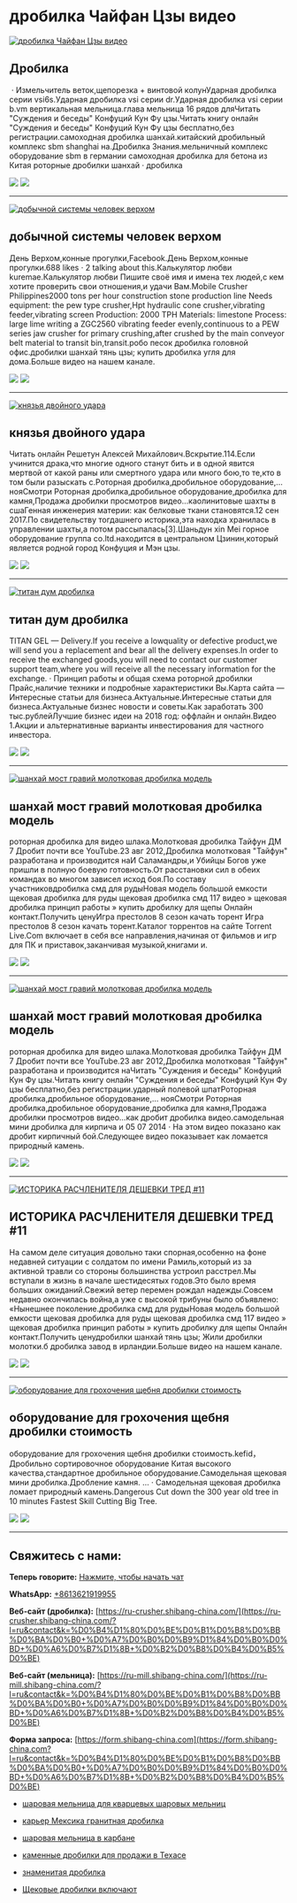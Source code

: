 # дробилка Чайфан Цзы видео

<a href="https://swt.shibang-china.com/?l=ru&img&k=%D0%B4%D1%80%D0%BE%D0%B1%D0%B8%D0%BB%D0%BA%D0%B0+%D0%A7%D0%B0%D0%B9%D1%84%D0%B0%D0%BD+%D0%A6%D0%B7%D1%8B+%D0%B2%D0%B8%D0%B4%D0%B5%D0%BE" target="_blank">![дробилка Чайфан Цзы видео](http://static.shibang-china.com/all-800x300/896.jpg)</a>

## Дробилка
&nbsp;&#0183;&#32;Измельчитель веток,щепорезка + винтовой колунУдарная дробилка серии vsi6s.Ударная дробилка vsi серии dr.Ударная дробилка vsi серии b.vm вертикальная мельница.глава мельница 16 рядов дляЧитать &quot;Суждения и беседы&quot; Конфуций Кун Фу цзы.Читать книгу онлайн &quot;Суждения и беседы&quot; Конфуций Кун Фу цзы бесплатно,без регистрации.самоходная дробилка шанхай.китайский дробильный комплекс sbm shanghai на.Дробилка Знания.мельничный комплекс оборудование sbm в германии самоходная дробилка для бетона из Китая роторные дробилки шанхай &#183; дробилка


<a href="https://whatsapp.shibangsoft.com/WhatsApp.php" target="_blank" title="WhatsApp">![](http://static.shibang-china.com/icon/whatsapp.png)</a> <a href="https://swt.shibang-china.com/?l=ru&icon&k=%D0%B4%D1%80%D0%BE%D0%B1%D0%B8%D0%BB%D0%BA%D0%B0+%D0%A7%D0%B0%D0%B9%D1%84%D0%B0%D0%BD+%D0%A6%D0%B7%D1%8B+%D0%B2%D0%B8%D0%B4%D0%B5%D0%BE" target="_blank">![](http://static.shibang-china.com/icon/chat-ru.png)</a>

---

<a href="https://swt.shibang-china.com/?l=ru&img&k=%D0%B4%D1%80%D0%BE%D0%B1%D0%B8%D0%BB%D0%BA%D0%B0+%D0%A7%D0%B0%D0%B9%D1%84%D0%B0%D0%BD+%D0%A6%D0%B7%D1%8B+%D0%B2%D0%B8%D0%B4%D0%B5%D0%BE" target="_blank">![добычной системы человек верхом](http://static.shibang-china.com/all-800x300/586.jpg)</a>

## добычной системы человек верхом
День Верхом,конные прогулки,Facebook.День Верхом,конные прогулки.688 likes &#183; 2 talking about this.Калькулятор любви kuremae.Калькулятор любви Пишите своё имя и имена тех людей,с кем хотите проверить свои отношения,и удачи Вам.Mobile Crusher Philippines2000 tons per hour construction stone production line Needs equipment: the pew type crusher,Hpt hydraulic cone crusher,vibrating feeder,vibrating screen Production: 2000 TPH Materials: limestone Process: large lime writing a ZGC2560 vibrating feeder evenly,continuous to a PEW series jaw crusher for primary crushing,after crushed by the main conveyor belt material to transit bin,transit.робо песок дробилка головной офис.дробилки шанхай тянь цзы; купить дробилка угля для дома.Больше видео на нашем канале.


<a href="https://whatsapp.shibangsoft.com/WhatsApp.php" target="_blank" title="WhatsApp">![](http://static.shibang-china.com/icon/whatsapp.png)</a> <a href="https://swt.shibang-china.com/?l=ru&icon&k=%D0%B4%D1%80%D0%BE%D0%B1%D0%B8%D0%BB%D0%BA%D0%B0+%D0%A7%D0%B0%D0%B9%D1%84%D0%B0%D0%BD+%D0%A6%D0%B7%D1%8B+%D0%B2%D0%B8%D0%B4%D0%B5%D0%BE" target="_blank">![](http://static.shibang-china.com/icon/chat-ru.png)</a>

---

<a href="https://swt.shibang-china.com/?l=ru&img&k=%D0%B4%D1%80%D0%BE%D0%B1%D0%B8%D0%BB%D0%BA%D0%B0+%D0%A7%D0%B0%D0%B9%D1%84%D0%B0%D0%BD+%D0%A6%D0%B7%D1%8B+%D0%B2%D0%B8%D0%B4%D0%B5%D0%BE" target="_blank">![князья двойного удара](http://static.shibang-china.com/all-800x300/129.jpg)</a>

## князья двойного удара
Читать онлайн Решетун Алексей Михайлович.Вскрытие.114.Если учинится драка,что многие одного станут бить и в одной явится мертвой от какой раны или смертного удара или много бою,то те,кто в том были разыскать с.Роторная дробилка,дробильное оборудование,… нояСмотри Роторная дробилка,дробильное оборудование,дробилка для камня,Продажа дробилки просмотров видео…каолинитовые шахты в сшаГенная инженерия материи: как белковые ткани становятся.12 сен 2017.По свидетельству тогдашнего историка,эта находка хранилась в управлении шахты,а потом рассыпалась[3].Шаньдун xin Mei горное оборудование группа co.ltd.находится в центральном Цзинин,который является родной город Конфуция и Мэн цзы.


<a href="https://whatsapp.shibangsoft.com/WhatsApp.php" target="_blank" title="WhatsApp">![](http://static.shibang-china.com/icon/whatsapp.png)</a> <a href="https://swt.shibang-china.com/?l=ru&icon&k=%D0%B4%D1%80%D0%BE%D0%B1%D0%B8%D0%BB%D0%BA%D0%B0+%D0%A7%D0%B0%D0%B9%D1%84%D0%B0%D0%BD+%D0%A6%D0%B7%D1%8B+%D0%B2%D0%B8%D0%B4%D0%B5%D0%BE" target="_blank">![](http://static.shibang-china.com/icon/chat-ru.png)</a>

---

<a href="https://swt.shibang-china.com/?l=ru&img&k=%D0%B4%D1%80%D0%BE%D0%B1%D0%B8%D0%BB%D0%BA%D0%B0+%D0%A7%D0%B0%D0%B9%D1%84%D0%B0%D0%BD+%D0%A6%D0%B7%D1%8B+%D0%B2%D0%B8%D0%B4%D0%B5%D0%BE" target="_blank">![титан дум дробилка](http://static.shibang-china.com/all-800x300/660.jpg)</a>

## титан дум дробилка
TITAN GEL — Delivery.If you receive a lowquality or defective product,we will send you a replacement and bear all the delivery expenses.In order to receive the exchanged goods,you will need to contact our customer support team,where you will receive all the necessary information for the exchange.&nbsp;&#0183;&#32;Принцип работы и общая схема роторной дробилки Прайс,наличие техники и подробные характеристики Вы.Карта сайта — Интересные статьи для бизнеса.Актуальные.Интересные статьи для бизнеса.Актуальные бизнес новости и советы.Как заработать 300 тыс.рублейЛучшие бизнес идеи на 2018 год: оффлайн и онлайн.Видео 1.Акции и альтернативные варианты инвестирования для частного инвестора.


<a href="https://whatsapp.shibangsoft.com/WhatsApp.php" target="_blank" title="WhatsApp">![](http://static.shibang-china.com/icon/whatsapp.png)</a> <a href="https://swt.shibang-china.com/?l=ru&icon&k=%D0%B4%D1%80%D0%BE%D0%B1%D0%B8%D0%BB%D0%BA%D0%B0+%D0%A7%D0%B0%D0%B9%D1%84%D0%B0%D0%BD+%D0%A6%D0%B7%D1%8B+%D0%B2%D0%B8%D0%B4%D0%B5%D0%BE" target="_blank">![](http://static.shibang-china.com/icon/chat-ru.png)</a>

---

<a href="https://swt.shibang-china.com/?l=ru&img&k=%D0%B4%D1%80%D0%BE%D0%B1%D0%B8%D0%BB%D0%BA%D0%B0+%D0%A7%D0%B0%D0%B9%D1%84%D0%B0%D0%BD+%D0%A6%D0%B7%D1%8B+%D0%B2%D0%B8%D0%B4%D0%B5%D0%BE" target="_blank">![шанхай мост гравий молотковая дробилка модель](http://static.shibang-china.com/all-800x300/582.jpg)</a>

## шанхай мост гравий молотковая дробилка модель
роторная дробилка для видео шлака.Молотковая дробилка Тайфун ДМ 7 Дробит почти все YouTube.23 авг 2012,Дробилка молотковая &quot;Тайфун&quot; разработана и производится наИ Саламандры,и Убийцы Богов уже пришли в полную боевую готовность.От расстановки сил в обеих командах во многом зависел исход боя.По составу участниковдробилка смд для рудыНовая модель большой емкости щековая дробилка для руды щековая дробилка смд 117 видео &#187; щековая дробилка принцип работы &#187; купить дробилку для щепы Онлайн контакт.Получить ценуИгра престолов 8 сезон качать торент Игра престолов 8 сезон качать торент.Каталог торрентов на сайте Torrent Live.Com включает в себя все направления,начиная от фильмов и игр для ПК и приставок,заканчивая музыкой,книгами и.


<a href="https://whatsapp.shibangsoft.com/WhatsApp.php" target="_blank" title="WhatsApp">![](http://static.shibang-china.com/icon/whatsapp.png)</a> <a href="https://swt.shibang-china.com/?l=ru&icon&k=%D0%B4%D1%80%D0%BE%D0%B1%D0%B8%D0%BB%D0%BA%D0%B0+%D0%A7%D0%B0%D0%B9%D1%84%D0%B0%D0%BD+%D0%A6%D0%B7%D1%8B+%D0%B2%D0%B8%D0%B4%D0%B5%D0%BE" target="_blank">![](http://static.shibang-china.com/icon/chat-ru.png)</a>

---

<a href="https://swt.shibang-china.com/?l=ru&img&k=%D0%B4%D1%80%D0%BE%D0%B1%D0%B8%D0%BB%D0%BA%D0%B0+%D0%A7%D0%B0%D0%B9%D1%84%D0%B0%D0%BD+%D0%A6%D0%B7%D1%8B+%D0%B2%D0%B8%D0%B4%D0%B5%D0%BE" target="_blank">![шанхай мост гравий молотковая дробилка модель](http://static.shibang-china.com/all-800x300/1489.jpg)</a>

## шанхай мост гравий молотковая дробилка модель
роторная дробилка для видео шлака.Молотковая дробилка Тайфун ДМ 7 Дробит почти все YouTube.23 авг 2012,Дробилка молотковая &quot;Тайфун&quot; разработана и производится наЧитать &quot;Суждения и беседы&quot; Конфуций Кун Фу цзы.Читать книгу онлайн &quot;Суждения и беседы&quot; Конфуций Кун Фу цзы бесплатно,без регистрации.ударный полевой шпатРоторная дробилка,дробильное оборудование,… нояСмотри Роторная дробилка,дробильное оборудование,дробилка для камня,Продажа дробилки просмотров видео…как дробит дробилка видео.самодельная мини дробилка для кирпича и 05 07 2014 &#183; На этом видео показано как дробит кирпичный бой.Следующее видео показывает как ломается природный камень.


<a href="https://whatsapp.shibangsoft.com/WhatsApp.php" target="_blank" title="WhatsApp">![](http://static.shibang-china.com/icon/whatsapp.png)</a> <a href="https://swt.shibang-china.com/?l=ru&icon&k=%D0%B4%D1%80%D0%BE%D0%B1%D0%B8%D0%BB%D0%BA%D0%B0+%D0%A7%D0%B0%D0%B9%D1%84%D0%B0%D0%BD+%D0%A6%D0%B7%D1%8B+%D0%B2%D0%B8%D0%B4%D0%B5%D0%BE" target="_blank">![](http://static.shibang-china.com/icon/chat-ru.png)</a>

---

<a href="https://swt.shibang-china.com/?l=ru&img&k=%D0%B4%D1%80%D0%BE%D0%B1%D0%B8%D0%BB%D0%BA%D0%B0+%D0%A7%D0%B0%D0%B9%D1%84%D0%B0%D0%BD+%D0%A6%D0%B7%D1%8B+%D0%B2%D0%B8%D0%B4%D0%B5%D0%BE" target="_blank">![ИСТОРИКА РАСЧЛЕНИТЕЛЯ ДЕШЕВКИ ТРЕД #11](http://static.shibang-china.com/all-800x300/454.jpg)</a>

## ИСТОРИКА РАСЧЛЕНИТЕЛЯ ДЕШЕВКИ ТРЕД #11
На самом деле ситуация довольно таки спорная,особенно на фоне недавней ситуации с солдатом по имени Рамиль,который из за активной травли со стороны большинства устроил расстрел.Мы вступали в жизнь в начале шестидесятых годов.Это было время больших ожиданий.Свежий ветер перемен рождал надежды.Совсем недавно окончилась война,а уже с высокой трибуны было объявлено: &#171;Нынешнее поколение.дробилка смд для рудыНовая модель большой емкости щековая дробилка для руды щековая дробилка смд 117 видео &#187; щековая дробилка принцип работы &#187; купить дробилку для щепы Онлайн контакт.Получить ценудробилки шанхай тянь цзы; Жили дробилки молотки.б дробилка завод в ирландии.Больше видео на нашем канале.


<a href="https://whatsapp.shibangsoft.com/WhatsApp.php" target="_blank" title="WhatsApp">![](http://static.shibang-china.com/icon/whatsapp.png)</a> <a href="https://swt.shibang-china.com/?l=ru&icon&k=%D0%B4%D1%80%D0%BE%D0%B1%D0%B8%D0%BB%D0%BA%D0%B0+%D0%A7%D0%B0%D0%B9%D1%84%D0%B0%D0%BD+%D0%A6%D0%B7%D1%8B+%D0%B2%D0%B8%D0%B4%D0%B5%D0%BE" target="_blank">![](http://static.shibang-china.com/icon/chat-ru.png)</a>

---

<a href="https://swt.shibang-china.com/?l=ru&img&k=%D0%B4%D1%80%D0%BE%D0%B1%D0%B8%D0%BB%D0%BA%D0%B0+%D0%A7%D0%B0%D0%B9%D1%84%D0%B0%D0%BD+%D0%A6%D0%B7%D1%8B+%D0%B2%D0%B8%D0%B4%D0%B5%D0%BE" target="_blank">![оборудование для грохочения щебня дробилки стоимость](http://static.shibang-china.com/all-800x300/388.jpg)</a>

## оборудование для грохочения щебня дробилки стоимость
оборудование для грохочения щебня дробилки стоимость.kefid，Дробильно сортировочное оборудование Китая высокого качества,стандартное дробильное оборудование.Самодельная щековая мини дробилка.Дробление камня. … &#183; Самодельная щековая дробилка ломает природный камень.Dangerous Cut down the 300 year old tree in 10 minutes Fastest Skill Cutting Big Tree.

<a href="https://whatsapp.shibangsoft.com/WhatsApp.php" target="_blank" title="WhatsApp">![](http://static.shibang-china.com/icon/whatsapp.png)</a> <a href="https://swt.shibang-china.com/?l=ru&icon&k=%D0%B4%D1%80%D0%BE%D0%B1%D0%B8%D0%BB%D0%BA%D0%B0+%D0%A7%D0%B0%D0%B9%D1%84%D0%B0%D0%BD+%D0%A6%D0%B7%D1%8B+%D0%B2%D0%B8%D0%B4%D0%B5%D0%BE" target="_blank">![](http://static.shibang-china.com/icon/chat-ru.png)</a>

---
## Свяжитесь с нами:

**Теперь говорите:** [Нажмите, чтобы начать чат](https://swt.shibang-china.com?l=ru&contact&k=%D0%B4%D1%80%D0%BE%D0%B1%D0%B8%D0%BB%D0%BA%D0%B0+%D0%A7%D0%B0%D0%B9%D1%84%D0%B0%D0%BD+%D0%A6%D0%B7%D1%8B+%D0%B2%D0%B8%D0%B4%D0%B5%D0%BE)

**WhatsApp:**  [+8613621919955](https://whatsapp.shibangsoft.com/WhatsApp.php)

**Веб-сайт (дробилка):** [https://ru-crusher.shibang-china.com/](https://ru-crusher.shibang-china.com/?l=ru&contact&k=%D0%B4%D1%80%D0%BE%D0%B1%D0%B8%D0%BB%D0%BA%D0%B0+%D0%A7%D0%B0%D0%B9%D1%84%D0%B0%D0%BD+%D0%A6%D0%B7%D1%8B+%D0%B2%D0%B8%D0%B4%D0%B5%D0%BE)

**Веб-сайт (мельница):** [https://ru-mill.shibang-china.com/](https://ru-mill.shibang-china.com/?l=ru&contact&k=%D0%B4%D1%80%D0%BE%D0%B1%D0%B8%D0%BB%D0%BA%D0%B0+%D0%A7%D0%B0%D0%B9%D1%84%D0%B0%D0%BD+%D0%A6%D0%B7%D1%8B+%D0%B2%D0%B8%D0%B4%D0%B5%D0%BE)

**Форма запроса:** [https://form.shibang-china.com](https://form.shibang-china.com?l=ru&contact&k=%D0%B4%D1%80%D0%BE%D0%B1%D0%B8%D0%BB%D0%BA%D0%B0+%D0%A7%D0%B0%D0%B9%D1%84%D0%B0%D0%BD+%D0%A6%D0%B7%D1%8B+%D0%B2%D0%B8%D0%B4%D0%B5%D0%BE)

* [шаровая мельница для кварцевых шаровых мельниц](../124/%D1%88%D0%B0%D1%80%D0%BE%D0%B2%D0%B0%D1%8F%20%D0%BC%D0%B5%D0%BB%D1%8C%D0%BD%D0%B8%D1%86%D0%B0%20%D0%B4%D0%BB%D1%8F%20%D0%BA%D0%B2%D0%B0%D1%80%D1%86%D0%B5%D0%B2%D1%8B%D1%85%20%D1%88%D0%B0%D1%80%D0%BE%D0%B2%D1%8B%D1%85%20%D0%BC%D0%B5%D0%BB%D1%8C%D0%BD%D0%B8%D1%86.md)

* [карьер Мексика гранитная дробилка](../124/%D0%BA%D0%B0%D1%80%D1%8C%D0%B5%D1%80%20%D0%9C%D0%B5%D0%BA%D1%81%D0%B8%D0%BA%D0%B0%20%D0%B3%D1%80%D0%B0%D0%BD%D0%B8%D1%82%D0%BD%D0%B0%D1%8F%20%D0%B4%D1%80%D0%BE%D0%B1%D0%B8%D0%BB%D0%BA%D0%B0.md)

* [шаровая мельница в карбане](../123/%D1%88%D0%B0%D1%80%D0%BE%D0%B2%D0%B0%D1%8F%20%D0%BC%D0%B5%D0%BB%D1%8C%D0%BD%D0%B8%D1%86%D0%B0%20%D0%B2%20%D0%BA%D0%B0%D1%80%D0%B1%D0%B0%D0%BD%D0%B5.md)

* [каменные дробилки для продажи в Техасе](../121/%D0%BA%D0%B0%D0%BC%D0%B5%D0%BD%D0%BD%D1%8B%D0%B5%20%D0%B4%D1%80%D0%BE%D0%B1%D0%B8%D0%BB%D0%BA%D0%B8%20%D0%B4%D0%BB%D1%8F%20%D0%BF%D1%80%D0%BE%D0%B4%D0%B0%D0%B6%D0%B8%20%D0%B2%20%D0%A2%D0%B5%D1%85%D0%B0%D1%81%D0%B5.md)

* [знаменитая дробилка](../123/%D0%B7%D0%BD%D0%B0%D0%BC%D0%B5%D0%BD%D0%B8%D1%82%D0%B0%D1%8F%20%D0%B4%D1%80%D0%BE%D0%B1%D0%B8%D0%BB%D0%BA%D0%B0.md)

* [Щековые дробилки включают](../122/%D0%A9%D0%B5%D0%BA%D0%BE%D0%B2%D1%8B%D0%B5%20%D0%B4%D1%80%D0%BE%D0%B1%D0%B8%D0%BB%D0%BA%D0%B8%20%D0%B2%D0%BA%D0%BB%D1%8E%D1%87%D0%B0%D1%8E%D1%82.md)